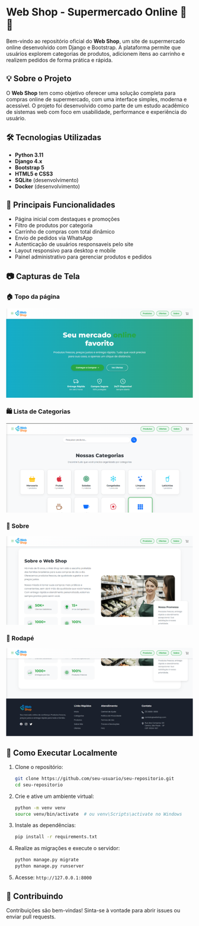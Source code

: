 # Web Shop - Supermercado Online 🛒🥦

Bem-vindo ao repositório oficial do **Web Shop**, um site de supermercado online desenvolvido com Django e Bootstrap. A plataforma permite que usuários explorem categorias de produtos, adicionem itens ao carrinho e realizem pedidos de forma prática e rápida.

## 💡 Sobre o Projeto

O **Web Shop** tem como objetivo oferecer uma solução completa para compras online de supermercado, com uma interface simples, moderna e acessível. O projeto foi desenvolvido como parte de um estudo acadêmico de sistemas web com foco em usabilidade, performance e experiência do usuário.

## 🛠 Tecnologias Utilizadas

- **Python 3.11**
- **Django 4.x**
- **Bootstrap 5**
- **HTML5 e CSS3**
- **SQLite** (desenvolvimento)
- **Docker** (desenvolvimento)

## 🔑 Principais Funcionalidades

- Página inicial com destaques e promoções
- Filtro de produtos por categoria
- Carrinho de compras com total dinâmico
- Envio de pedidos via WhatsApp
- Autenticação de usuários responsaveis pelo site
- Layout responsivo para desktop e mobile
- Painel administrativo para gerenciar produtos e pedidos

## 📷 Capturas de Tela

### 🏠 Topo da página
![Página Inicial](screenshot/topo.png)

### 🛍 Lista de Categorias
![Lista de Produtos](screenshot/categorias.png)

### 🛒 Sobre
![Carrinho](screenshot/sobre.png)

### 📍 Rodapé
![Carrinho](screenshot/footer.png)

## 🚀 Como Executar Localmente

1. Clone o repositório:
   ```bash
   git clone https://github.com/seu-usuario/seu-repositorio.git
   cd seu-repositorio
   ```

2. Crie e ative um ambiente virtual:
   ```bash
   python -m venv venv
   source venv/bin/activate  # ou venv\Scripts\activate no Windows
   ```

3. Instale as dependências:
   ```bash
   pip install -r requirements.txt
   ```

4. Realize as migrações e execute o servidor:
   ```bash
   python manage.py migrate
   python manage.py runserver
   ```

5. Acesse: `http://127.0.0.1:8000`


## 🙋 Contribuindo

Contribuições são bem-vindas! Sinta-se à vontade para abrir issues ou enviar pull requests.

